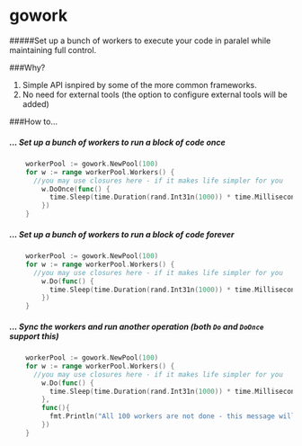 # gowork

#####Set up a bunch of workers to execute your code in paralel while maintaining full control.

###Why?
1. Simple API isnpired by some of the more common frameworks.
1. No need for external tools (the option to configure external tools will be added)

###How to...

##### ... Set up a bunch of workers to run a block of code once
```go
	workerPool := gowork.NewPool(100)
	for w := range workerPool.Workers() {
	  //you may use closures here - if it makes life simpler for you
		w.DoOnce(func() {
		  time.Sleep(time.Duration(rand.Int31n(1000)) * time.Millisecond)
		})
	}
```

##### ... Set up a bunch of workers to run a block of code forever

```go
	workerPool := gowork.NewPool(100)
	for w := range workerPool.Workers() {
	  //you may use closures here - if it makes life simpler for you
		w.Do(func() {
		  time.Sleep(time.Duration(rand.Int31n(1000)) * time.Millisecond)
		})
	}
```


##### ... Sync the workers and run another operation (both `Do` and `DoOnce` support this)

```go
	workerPool := gowork.NewPool(100)
	for w := range workerPool.Workers() {
	  //you may use closures here - if it makes life simpler for you
		w.Do(func() {
		  time.Sleep(time.Duration(rand.Int31n(1000)) * time.Millisecond)
		},
		func(){
		  fmt.Println("All 100 workers are not done - this message will be printed once")
		})
	}		
```

